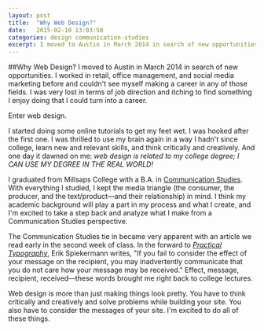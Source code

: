 ```yaml
---
layout: post
title:  "Why Web Design?"
date:   2015-02-10 13:03:50
categories: design communication-studies
excerpt: I moved to Austin in March 2014 in search of new opportunities. I worked in retail, office management, and social media marketing before and couldn't see myself making a career in any of those fields. I was very lost in terms of job direction and itching to find something I enjoy doing that I could turn into a career. 
---
```


##Why Web Design?
I moved to Austin in March 2014 in search of new opportunities. I worked in retail, office management, and social media marketing before and couldn't see myself making a career in any of those fields. I was very lost in terms of job direction and itching to find something I enjoy doing that I could turn into a career.  

Enter web design.  

I started doing some online tutorials to get my feet wet. I was hooked after the first one. I was thrilled to use my brain again in a way I hadn't since college, learn new and relevant skills, and think critically and creatively. And one day it dawned on me: _web design is related to my college degree; I CAN USE MY DEGREE IN THE REAL WORLD!_ 

I graduated from Millsaps College with a B.A. in [Communication Studies](http://www.millsaps.edu/academic_departments/department_of_communications.php). With everything I studied, I kept the media triangle (the consumer, the producer, and the text/product&mdash;and their relationship) in mind. I think my academic background will play a part in my process and what I create, and I'm excited to take a step back and analyze what I make from a Communication Studies perspective.

The Communication Studies tie in became very apparent with an article we read early in the second week of class. In the forward to [_Practical Typography_](http://practicaltypography.com/foreword.html), Erik Spiek­er­mann writes, "If you fail to consider the effect of your message on the recipient, you may inadvertently communicate that you do not care how your message may be received." Effect, message, recipient, received&mdash;these words brought me right back to college lectures. 

Web design is more than just making things look pretty. You have to think critically and creatively and solve problems while building your site. You also have to consider the messages of your site. I'm excited to do all of these things.